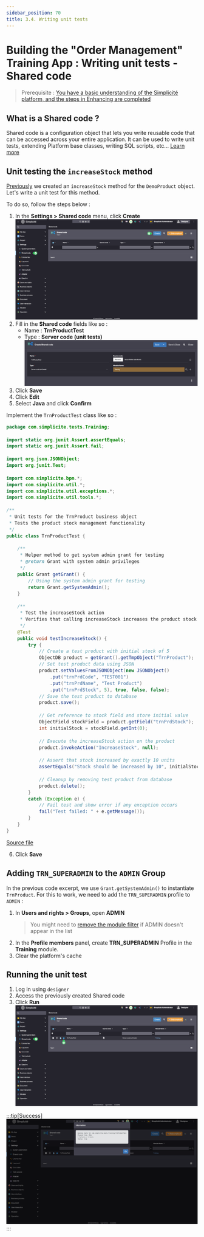 ```yaml
---
sidebar_position: 70
title: 3.4. Writing unit tests
---
```


# Building the "Order Management" Training App : Writing unit tests - Shared code

> Prerequisite : [You have a basic understanding of the Simplicité platform, and the steps in Enhancing are completed](/category/2-expanding-your-app)

## What is a Shared code ?

Shared code is a configuration object that lets you write reusable code that can be accessed across your entire application. It can be used to write unit tests, extending Platform base classes, writing SQL scripts, etc... [Learn more](/make/settings/shared-code)

## Unit testing the `increaseStock` method

[Previously](/tutorial/expanding/hooks#increase-stock-method) we created an `increaseStock` method for the `DemoProduct` object. Let's write a unit test for this method. 

To do so, follow the steps below :
1. In the **Settings > Shared code** menu, click **Create**
![](img/shared-code/create.png)
2. Fill in the **Shared code** fields like so : 
    - Name : **TrnProductTest**
    - Type : **Server code (unit tests)**
    ![](img/shared-code/create-values.png)
3. Click **Save**
4. Click **Edit**
5. Select **Java** and click **Confirm**

Implement the `TrnProductTest` class like so : 

```java title=TrnProductTest.java
package com.simplicite.tests.Training;

import static org.junit.Assert.assertEquals;
import static org.junit.Assert.fail;

import org.json.JSONObject;
import org.junit.Test;

import com.simplicite.bpm.*;
import com.simplicite.util.*;
import com.simplicite.util.exceptions.*;
import com.simplicite.util.tools.*;

/**
 * Unit tests for the TrnProduct business object
 * Tests the product stock management functionality
 */
public class TrnProductTest {

    /**
     * Helper method to get system admin grant for testing
     * @return Grant with system admin privileges
     */
	public Grant getGrant() {
        // Using the system admin grant for testing
        return Grant.getSystemAdmin();
    }
    
    /**
     * Test the increaseStock action
     * Verifies that calling increaseStock increases the product stock by 10 units
     */
    @Test
    public void testIncreaseStock() {
        try {
            // Create a test product with initial stock of 5
            ObjectDB product = getGrant().getTmpObject("TrnProduct");
            // Set test product data using JSON
            product.setValuesFromJSONObject(new JSONObject()
                .put("trnPrdCode", "TEST001")
                .put("trnPrdName", "Test Product")
                .put("trnPrdStock", 5), true, false, false);
            // Save the test product to database
            product.save();
            
            // Get reference to stock field and store initial value
            ObjectField stockField = product.getField("trnPrdStock");
            int initialStock = stockField.getInt(0);
            
            // Execute the increaseStock action on the product
            product.invokeAction("IncreaseStock", null);
            
            // Assert that stock increased by exactly 10 units
            assertEquals("Stock should be increased by 10", initialStock + 10, stockField.getInt(0));
            
            // Cleanup by removing test product from database
            product.delete();
        }
        catch (Exception e) {
            // Fail test and show error if any exception occurs
            fail("Test failed: " + e.getMessage());
        }
    }
}
```
[Source file](TrnProductTest.java)

6. Click **Save**

## Adding `TRN_SUPERADMIN` to the `ADMIN` Group

In the previous code excerpt, we use `Grant.getSystemAdmin()` to instantiate `TrnProduct`. For this to work, we need to add the `TRN_SUPERADMIN` profile to `ADMIN` :

1. In **Users and rights > Groups**, open **ADMIN** 
    > You might need to [remove the module filter](/make/project/module#module-filtering) if ADMIN doesn't appear in the list
2. In the **Profile members** panel, create **TRN_SUPERADMIN** Profile in the **Training** module. 
3. Clear the platform's cache

## Running the unit test

1. Log in using `designer`
2. Access the previously created Shared code
3. Click **Run**
    ![](img/shared-code/run.png)

:::tip[Success]
![](img/shared-code/success.png)
:::
